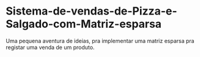# Sistema-de-vendas-de-Pizza-e-Salgado-com-Matriz-esparsa
Uma pequena aventura de ideias, pra implementar uma matriz esparsa pra registar uma venda de um produto. 
